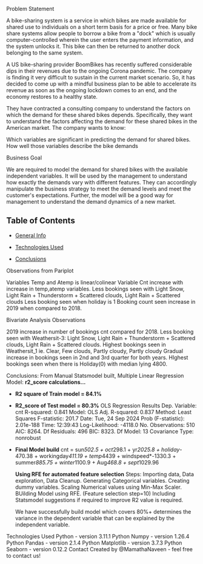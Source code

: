 Problem Statement

A bike-sharing system is a service in which bikes are made available for shared use to individuals on a short term basis for a price or free. Many bike share systems allow people to borrow a bike from a "dock" which is usually computer-controlled wherein the user enters the payment information, and the system unlocks it. This bike can then be returned to another dock belonging to the same system.

A US bike-sharing provider BoomBikes has recently suffered considerable dips in their revenues due to the ongoing Corona pandemic. The company is finding it very difficult to sustain in the current market scenario. So, it has decided to come up with a mindful business plan to be able to accelerate its revenue as soon as the ongoing lockdown comes to an end, and the economy restores to a healthy state.

They have contracted a consulting company to understand the factors on which the demand for these shared bikes depends. Specifically, they want to understand the factors affecting the demand for these shared bikes in the American market. The company wants to know:

Which variables are significant in predicting the demand for shared bikes. How well those variables describe the bike demands

Business Goal

We are required to model the demand for shared bikes with the available independent variables. It will be used by the management to understand how exactly the demands vary with different features. They can accordingly manipulate the business strategy to meet the demand levels and meet the customer's expectations. Further, the model will be a good way for management to understand the demand dynamics of a new market.


## Table of Contents
* [General Info](#general-information)
  
  
* [Technologies Used](#technologies-used)
  
* [Conclusions](#conclusions)
  
Observations from Pariplot

Variables Temp and Atemp is linear/colinear
Variable Cnt increase with increase in temp,atemp variables.
Less bookings seen with Light Snow, Light Rain + Thunderstorm + Scattered clouds, Light Rain + Scattered clouds
Less booking seen when holiday is 1
Booking count seen increase in 2019 when compared to 2018.

Bivariate Analysis Observations

2019 increase in number of bookings cnt compared for 2018.
Less booking seen with Weathersit-3: Light Snow, Light Rain + Thunderstorm + Scattered clouds, Light Rain + Scattered clouds. Highest bookings seen in Weathersit_1 ie. Clear, Few clouds, Partly cloudy, Partly cloudy
Gradual increase in bookings seen in 2nd and 3rd quarter for both years.
HIghest bookings seen when there is Holiday(0) with median lying 4800.

Conclusions: 
From Manual Statsmodel built, Multiple Linear Regression Model:
**r2_score calculations...**
- **R2 square of Train model = 84.1%**
- **R2_score of Test model = 80.3%**
  OLS Regression Results
  Dep. Variable: cnt R-squared: 0.841
  Model: OLS Adj. R-squared: 0.837
  Method: Least Squares F-statistic: 201.7
  Date: Tue, 24 Sep 2024 Prob (F-statistic): 2.01e-188
  Time: 12:39:43 Log-Likelihood: -4118.0
  No. Observations: 510 AIC: 8264.
  Df Residuals: 496 BIC: 8323.
  Df Model: 13
  Covariance Type: nonrobust
  
- **Final Model build**
    cnt = sun*502.5 + oct*298.1 + yr*2025.8 + holiday*-470.38 + workingday*411.19 + temp*4439 + windspeed*-1330.3 + summer*885.75 + winter*1100.9 + Aug*468.8 + sept*1029.96

  **Using RFE for automated feature selection**
  Steps:
    Importing data, Data exploration, Data Cleanup.
    Generating Categorical variables.
    Creating dummy variables.
    Scaling Numerical values using Min-Max Scaler.
    BUilding Model using RFE. (Feature selection step=10)
    Including Statsmodel suggestions if required to improve R2 value is required.

  We have successfully build model which covers 80%+ determines the variance in the dependent variable that can be explained by the independent variable.

  
Technologies Used
Python - version 3.11.1
Python Numpy - version 1.26.4
Python Pandas - version 2.1.4
Python Matplotlib - version 3.7.3
Python Seaborn - version 0.12.2
Contact
Created by @MamathaNaveen - feel free to contact us!
